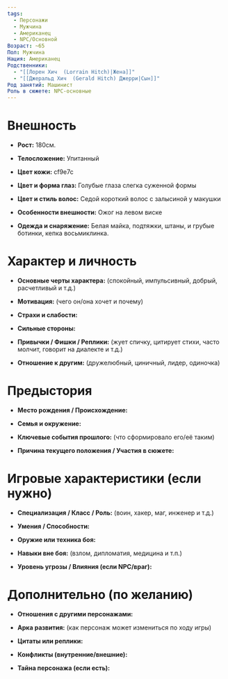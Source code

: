 ```yaml
---
tags:
  - Персонажи
  - Мужчина
  - Американец
  - NPC/Основной
Возраст: ~65
Пол: Мужчина
Нация: Американец
Родственники:
  - "[[Лорен Хич  (Lorrain Hitch)|Жена]]"
  - "[[Джеральд Хич  (Gerald Hitch) Джерри|Сын]]"
Род занятий: Машинист
Роль в сюжете: NPC-основные
---
```


# **Внешность**

- **Рост:** 180см.
    
- **Телосложение:** Упитанный
    
- **Цвет кожи:** cf9e7c
    
- **Цвет и форма глаз:** Голубые глаза слегка суженной формы
    
- **Цвет и стиль волос:** Седой короткий волос с залысиной у макушки
    
- **Особенности внешности:** Ожог на левом виске
    
- **Одежда и снаряжение:** Белая майка, подтяжки, штаны, и грубые ботинки, кепка восьмиклинка.


# **Характер и личность**

- **Основные черты характера:** (спокойный, импульсивный, добрый, расчетливый и т.д.)
    
- **Мотивация:** (чего он/она хочет и почему)
    
- **Страхи и слабости:**
    
- **Сильные стороны:**
    
- **Привычки / Фишки / Реплики:** (жует спичку, цитирует стихи, часто молчит, говорит на диалекте и т.д.)
    
- **Отношение к другим:** (дружелюбный, циничный, лидер, одиночка)


# **Предыстория**

- **Место рождения / Происхождение:**
    
- **Семья и окружение:**
    
- **Ключевые события прошлого:** (что сформировало его/её таким)
    
- **Причина текущего положения / Участия в сюжете:**


# **Игровые характеристики (если нужно)**

- **Специализация / Класс / Роль:** (воин, хакер, маг, инженер и т.д.)
    
- **Умения / Способности:**
    
- **Оружие или техника боя:**
    
- **Навыки вне боя:** (взлом, дипломатия, медицина и т.п.)
    
- **Уровень угрозы / Влияния (если NPC/враг):**
    


# **Дополнительно (по желанию)**

- **Отношения с другими персонажами:**
    
- **Арка развития:** (как персонаж может измениться по ходу игры)
    
- **Цитаты или реплики:**
    
- **Конфликты (внутренние/внешние):**
    
- **Тайна персонажа (если есть):**